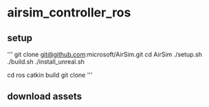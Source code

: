 # airsim_controller_ros

## setup
'''
git clone git@github.com:microsoft/AirSim.git 
cd AirSim 
./setup.sh 
./build.sh
./install_unreal.sh

cd ros
catkin build
git clone 
'''
## download assets
